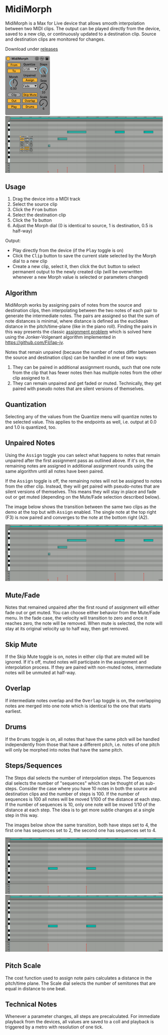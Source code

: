 # MidiMorph

MidiMorph is a Max for Live device that allows smooth interpolation between two MIDI clips. 
The output can be played directly from the device, saved to a new clip, or continuously updated to a destination clip.
Source and destination clips are monitored for changes.

Download under [releases](https://github.com/mganss/MidiMorph/releases)

![UI](https://raw.githubusercontent.com/mganss/MidiMorph/master/ui.png)
![Demo](https://raw.githubusercontent.com/mganss/MidiMorph/master/demo.gif)

## Usage

1. Drag the device into a MIDI track
2. Select the source clip
3. Click the <kbd>From</kbd> button
4. Select the destination clip
5. Click the <kbd>To</kbd> button
6. Adjust the Morph dial (0 is identical to source, 1 is destination, 0.5 is half-way)

Output:

- Play directly from the device (if the <kbd>Play</kbd> toggle is on)
- Click the <kbd>Clip</kbd> button to save the current state selected by the Morph dial to a new clip
- Create a new clip, select it, then click the <kbd>Out</kbd> button to select permanent output to the newly created clip 
(will be overwritten whenever a new Morph value is selected or parameters changed)

## Algorithm

MidiMorph works by assigning pairs of notes from the source and destination clips, 
then interpolating between the two notes of each pair to generate the intermediate notes.
The pairs are assigned so that the sum of note distances is minimal,
where distance is defined as the euclidean distance in the pitch/time-plane (like in the piano roll).
Finding the pairs in this way presents the classic [assignment problem](https://en.wikipedia.org/wiki/Assignment_problem) which is
solved here using the Jonker-Volgenant algorithm implemented in https://github.com/Fil/lap-jv.

Notes that remain unpaired (because the number of notes differ between the source and destination clips) can be 
handled in one of two ways:

1. They can be paired
in additional assignment rounds, such that one note from the clip that has fewer notes then has multiple notes from 
the other clip assigned to it.
2. They can remain unpaired and get faded or muted. Technically, they get paired with pseudo notes that are silent versions of themselves.

## Quantization

Selecting any of the values from the Quantize menu will quantize notes to the selected value. 
This applies to the endpoints as well, i.e. output at 0.0 and 1.0 is quantized, too.

## Unpaired Notes

Using the <kbd>Assign</kbd> toggle you can select what happens to notes that remain unpaired after the first assignment 
pass as outlined above.
If it's on, the remaining notes are assigned in additional assignment rounds using the same algorithm until all notes have been paired.

If the <kbd>Assign</kbd> toggle is off, the remaining notes will not be assigned to notes from the other clip. Instead, they will
get paired with pseudo-notes that are silent versions of themselves. This means they will stay in place and fade out or get muted
(depending on the Mute/Fade selection described below).

The image below shows the transition between the same two clips as the demo at the top but with <kbd>Assign</kbd> enabled.
The single note at the top right (F3) is now paired and converges to the note at the bottom right (A2).

![Assign enabled](https://raw.githubusercontent.com/mganss/MidiMorph/master/assign.gif)

## Mute/Fade

Notes that remained unpaired after the first round of assignment will either fade out or get muted. You can choose either behavior from
the Mute/Fade menu. In the fade case, the velocity will transition to zero and once it reaches zero, the note
will be removed. When mute is selected, the note will stay at its original velocity up to half way, then get removed.

## Skip Mute

If the Skip Mute toggle is on, notes in either clip that are muted will be ignored. If it's off, muted notes will participate in the
assignment and interpolation process. If they are paired with non-muted notes, intermediate notes will be unmuted at half-way.

## Overlap

If intermediate notes overlap and the <kbd>Overlap</kbd> toggle is on, the overlapping notes are merged into one note which is identical
to the one that starts earliest.

## Drums

If the <kbd>Drums</kbd> toggle is on, all notes that have the same pitch will be handled independently from those that have a different pitch, i.e. notes of one pitch will only be morphed into notes that have the same pitch.

## Steps/Sequences

The Steps dial selects the number of interpolation steps. The Sequences dial selects the number of "sequences" which can be thought of
as sub-steps. Consider the case where you have 10 notes in both the source and destination clips and the number of steps is 100.
If the number of sequences is 100 all notes will be moved 1/100 of the distance at each step. If the number of sequences is 10,
only one note will be moved 1/10 of the distance at each step. The idea is to get more subtle changes at a single step in this way.

The images below show the same transition, both have steps set to 4, the first one has sequences set to 2, the second one has sequences
set to 4.

![2 Sequences](https://raw.githubusercontent.com/mganss/MidiMorph/master/seqs2.gif)
![4 Sequences](https://raw.githubusercontent.com/mganss/MidiMorph/master/seqs4.gif)

## Pitch Scale

The cost function used to assign note pairs calculates a distance in the pitch/time plane. 
The Scale dial selects the number of semitones that are equal in distance to one beat.

## Technical Notes

Whenever a parameter changes, all steps are precalculated. For immediate playback from the devices, all values are saved to a coll and playback is triggered by a metro with resolution of one tick.
